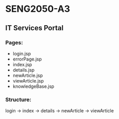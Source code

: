 # SENG2050-A3
## IT Services Portal
### Pages:
- login.jsp
- errorPage.jsp
- index.jsp
- details.jsp
- newArticle.jsp
- viewArticle.jsp
- knowledgeBase.jsp
### Structure:
login -> index -> details -> newArticle -> viewArticle
